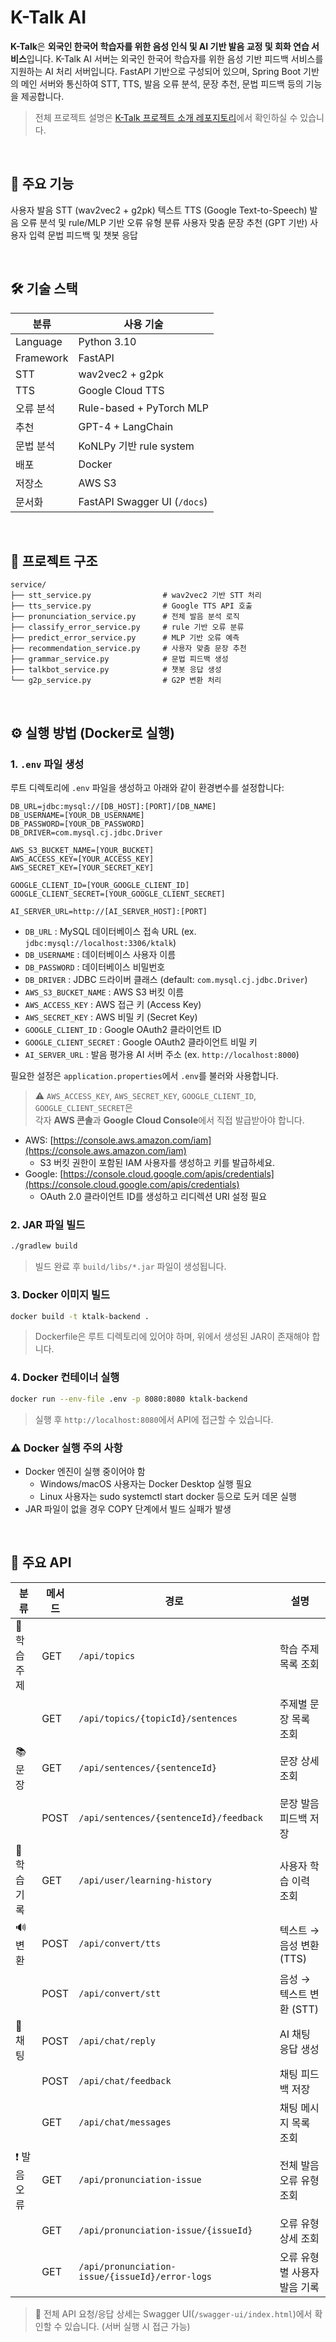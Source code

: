 # K-Talk AI

**K-Talk**은 **외국인 한국어 학습자를 위한 음성 인식 및 AI 기반 발음 교정 및 회화 연습 서비스**입니다. K-Talk AI 서버는 외국인 한국어 학습자를 위한 음성 기반 피드백 서비스를 지원하는 AI 처리 서버입니다.
FastAPI 기반으로 구성되어 있으며, Spring Boot 기반의 메인 서버와 통신하여 STT, TTS, 발음 오류 분석, 문장 추천, 문법 피드백 등의 기능을 제공합니다.
> 전체 프로젝트 설명은 [K-Talk 프로젝트 소개 레포지토리](https://github.com/Joggim/team-26-joggim)에서 확인하실 수 있습니다.

<br>

## 📌 주요 기능

사용자 발음 STT (wav2vec2 + g2pk)
텍스트 TTS (Google Text-to-Speech)
발음 오류 분석 및 rule/MLP 기반 오류 유형 분류
사용자 맞춤 문장 추천 (GPT 기반)
사용자 입력 문법 피드백 및 챗봇 응답

<br>

## 🛠️ 기술 스택

| 분류        | 사용 기술                        |
| --------- | ---------------------------- |
| Language  | Python 3.10                  |
| Framework | FastAPI                      |
| STT       | wav2vec2 + g2pk              |
| TTS       | Google Cloud TTS             |
| 오류 분석     | Rule-based + PyTorch MLP     |
| 추천        | GPT-4 + LangChain            |
| 문법 분석     | KoNLPy 기반 rule system        |
| 배포        | Docker                       |
| 저장소       | AWS S3                       |
| 문서화       | FastAPI Swagger UI (`/docs`) |


<br>

## 📁 프로젝트 구조

```
service/
├── stt_service.py                # wav2vec2 기반 STT 처리
├── tts_service.py                # Google TTS API 호출
├── pronunciation_service.py      # 전체 발음 분석 로직
├── classify_error_service.py     # rule 기반 오류 분류
├── predict_error_service.py      # MLP 기반 오류 예측
├── recommendation_service.py     # 사용자 맞춤 문장 추천
├── grammar_service.py            # 문법 피드백 생성
├── talkbot_service.py            # 챗봇 응답 생성
└── g2p_service.py                # G2P 변환 처리

```

<br>

## ⚙️ 실행 방법 (Docker로 실행)

### 1. `.env` 파일 생성

루트 디렉토리에 `.env` 파일을 생성하고 아래와 같이 환경변수를 설정합니다:

```dotenv
DB_URL=jdbc:mysql://[DB_HOST]:[PORT]/[DB_NAME]
DB_USERNAME=[YOUR_DB_USERNAME]
DB_PASSWORD=[YOUR_DB_PASSWORD]
DB_DRIVER=com.mysql.cj.jdbc.Driver

AWS_S3_BUCKET_NAME=[YOUR_BUCKET]
AWS_ACCESS_KEY=[YOUR_ACCESS_KEY]
AWS_SECRET_KEY=[YOUR_SECRET_KEY]

GOOGLE_CLIENT_ID=[YOUR_GOOGLE_CLIENT_ID]
GOOGLE_CLIENT_SECRET=[YOUR_GOOGLE_CLIENT_SECRET]

AI_SERVER_URL=http://[AI_SERVER_HOST]:[PORT]
```
- `DB_URL` : MySQL 데이터베이스 접속 URL (ex. `jdbc:mysql://localhost:3306/ktalk`)
- `DB_USERNAME` : 데이터베이스 사용자 이름
- `DB_PASSWORD` : 데이터베이스 비밀번호
- `DB_DRIVER` : JDBC 드라이버 클래스 (default: `com.mysql.cj.jdbc.Driver`)
- `AWS_S3_BUCKET_NAME` : AWS S3 버킷 이름
- `AWS_ACCESS_KEY` : AWS 접근 키 (Access Key)
- `AWS_SECRET_KEY` : AWS 비밀 키 (Secret Key)
- `GOOGLE_CLIENT_ID` : Google OAuth2 클라이언트 ID
- `GOOGLE_CLIENT_SECRET` : Google OAuth2 클라이언트 비밀 키
- `AI_SERVER_URL` : 발음 평가용 AI 서버 주소 (ex. `http://localhost:8000`)

필요한 설정은 `application.properties`에서 `.env`를 불러와 사용합니다.

> ⚠️ `AWS_ACCESS_KEY`, `AWS_SECRET_KEY`, `GOOGLE_CLIENT_ID`, `GOOGLE_CLIENT_SECRET`은  
> 각자 **AWS 콘솔**과 **Google Cloud Console**에서 직접 발급받아야 합니다.
- AWS: [https://console.aws.amazon.com/iam](https://console.aws.amazon.com/iam)
    - S3 버킷 권한이 포함된 IAM 사용자를 생성하고 키를 발급하세요.
- Google: [https://console.cloud.google.com/apis/credentials](https://console.cloud.google.com/apis/credentials)
    - OAuth 2.0 클라이언트 ID를 생성하고 리디렉션 URI 설정 필요

### 2. JAR 파일 빌드
```bash
./gradlew build
```
> 빌드 완료 후 `build/libs/*.jar` 파일이 생성됩니다.

### 3. Docker 이미지 빌드
```bash
docker build -t ktalk-backend .
```
> Dockerfile은 루트 디렉토리에 있어야 하며, 위에서 생성된 JAR이 존재해야 합니다.

### 4. Docker 컨테이너 실행
```bash
docker run --env-file .env -p 8080:8080 ktalk-backend
```
> 실행 후 `http://localhost:8080`에서 API에 접근할 수 있습니다.

### ⚠️ Docker 실행 주의 사항
- Docker 엔진이 실행 중이어야 함
  - Windows/macOS 사용자는 Docker Desktop 실행 필요
  - Linux 사용자는 sudo systemctl start docker 등으로 도커 데몬 실행
- JAR 파일이 없을 경우 COPY 단계에서 빌드 실패가 발생

<br>

## 🔌 주요 API

| 분류      | 메서드 | 경로                                              | 설명 |
|---------|--------|-------------------------------------------------|------|
| 📘 학습 주제 | GET | `/api/topics`                                   | 학습 주제 목록 조회 |
|         | GET | `/api/topics/{topicId}/sentences`               | 주제별 문장 목록 조회 |
| 📚 문장   | GET | `/api/sentences/{sentenceId}`                   | 문장 상세 조회 |
|         | POST | `/api/sentences/{sentenceId}/feedback`          | 문장 발음 피드백 저장 |
| 🧾 학습 기록 | GET | `/api/user/learning-history`                    | 사용자 학습 이력 조회 |
| 🔊 변환   | POST | `/api/convert/tts`                              | 텍스트 → 음성 변환 (TTS) |
|         | POST | `/api/convert/stt`                              | 음성 → 텍스트 변환 (STT) |
| 💬 채팅   | POST | `/api/chat/reply`                               | AI 채팅 응답 생성 |
|         | POST | `/api/chat/feedback`                            | 채팅 피드백 저장 |
|         | GET | `/api/chat/messages`                            | 채팅 메시지 목록 조회 |
| ❗ 발음 오류 | GET | `/api/pronunciation-issue`                      | 전체 발음 오류 유형 조회 |
|         | GET | `/api/pronunciation-issue/{issueId}`            | 오류 유형 상세 조회 |
|         | GET | `/api/pronunciation-issue/{issueId}/error-logs` | 오류 유형별 사용자 발음 기록 |
> 🔧 전체 API 요청/응답 상세는 Swagger UI(`/swagger-ui/index.html`)에서 확인할 수 있습니다. (서버 실행 시 접근 가능)
